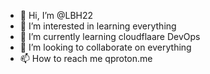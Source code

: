- 👋 Hi, I’m @LBH22
- 👀 I’m interested in learning everything
- 🌱 I’m currently learning cloudflaare DevOps
- 💞️ I’m looking to collaborate on everything
- 📫 How to reach me qproton.me

<!---
LBH22/LBH22 is a ✨ special ✨ repository because its `README.md` (this file) appears on your GitHub profile.
You can click the Preview link to take a look at your changes.
--->
